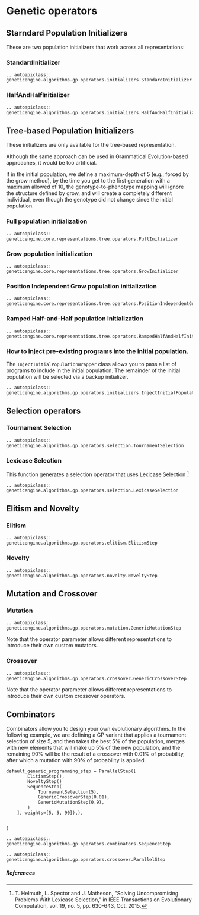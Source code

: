 # Genetic operators

## Starndard Population Initializers

These are two population initializers that work across all representations:

### StandardInitializer

```{eval-rst}
.. autoapiclass:: geneticengine.algorithms.gp.operators.initializers.StandardInitializer
```

### HalfAndHalfInitializer

```{eval-rst}
.. autoapiclass:: geneticengine.algorithms.gp.operators.initializers.HalfAndHalfInitializer
```

## Tree-based Population Initializers

These initializers are only available for the tree-based representation.

 Although the same approach can be used in Grammatical Evolution-based approaches, it would be too artificial.

 If in the initial population, we define a maximum-depth of 5 (e.g., forced by the grow method), by the time you get to the first generation with a maximum allowed of 10, the genotype-to-phenotype mapping will ignore the structure defined by grow, and will create a completely different individual, even though the genotype did not change since the initial population.

### Full population initialization

```{eval-rst}
.. autoapiclass:: geneticengine.core.representations.tree.operators.FullInitializer
```

### Grow population initialization

```{eval-rst}
.. autoapiclass:: geneticengine.core.representations.tree.operators.GrowInitializer
```

### Position Independent Grow population initialization

```{eval-rst}
.. autoapiclass:: geneticengine.core.representations.tree.operators.PositionIndependentGrowInitializer
```

### Ramped Half-and-Half population initialization



```{eval-rst}
.. autoapiclass:: geneticengine.core.representations.tree.operators.RampedHalfAndHalfInitializer
```


### How to inject pre-existing programs into the initial population.

The `InjectInitialPopulationWrapper` class allows you to pass a list of programs to include in the initial population. The remainder of the initial population will be selected via a backup initializer.

```{eval-rst}
.. autoapiclass:: geneticengine.algorithms.gp.operators.initializers.InjectInitialPopulationWrapper
```

## Selection operators

### Tournament Selection

```{eval-rst}
.. autoapiclass:: geneticengine.algorithms.gp.operators.selection.TournamentSelection
```

### Lexicase Selection

This function generates a selection operator that uses Lexicase Selection [^1]

```{eval-rst}
.. autoapiclass:: geneticengine.algorithms.gp.operators.selection.LexicaseSelection
```

## Elitism and Novelty

### Elitism

```{eval-rst}
.. autoapiclass:: geneticengine.algorithms.gp.operators.elitism.ElitismStep
```

### Novelty

```{eval-rst}
.. autoapiclass:: geneticengine.algorithms.gp.operators.novelty.NoveltyStep
```

## Mutation and Crossover

### Mutation

```{eval-rst}
.. autoapiclass:: geneticengine.algorithms.gp.operators.mutation.GenericMutationStep
```

Note that the operator parameter allows different representations to introduce their own custom mutators.

### Crossover

```{eval-rst}
.. autoapiclass:: geneticengine.algorithms.gp.operators.crossover.GenericCrossoverStep
```

Note that the operator parameter allows different representations to introduce their own custom crossover operators.

## Combinators

Combinators allow you to design your own evolutionary algorithms. In the following example, we are defining a GP variant that applies a tournament selection of size 5, and then takes the best 5% of the population, merges with new elements that will make up 5% of the new population, and the remaining 90% will be the result of a crossover with 0.01% of probability, after which a mutation with 90% of probability is applied.

```
default_generic_programming_step = ParallelStep([
        ElitismStep(),
        NoveltyStep()
        SequenceStep(
            TournamentSelection(5),
            GenericCrossoverStep(0.01),
            GenericMutationStep(0.9),
        )
    ], weights=[5, 5, 90]),),


)
```

```{eval-rst}
.. autoapiclass:: geneticengine.algorithms.gp.operators.combinators.SequenceStep
```

```{eval-rst}
.. autoapiclass:: geneticengine.algorithms.gp.operators.crossover.ParallelStep
```

##### References


[^1]: T. Helmuth, L. Spector and J. Matheson, "Solving Uncompromising Problems With Lexicase Selection," in IEEE Transactions on Evolutionary Computation, vol. 19, no. 5, pp. 630-643, Oct. 2015.
